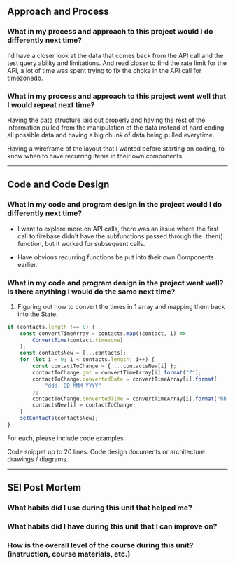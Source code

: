 ## Approach and Process

### What in my process and approach to this project would I do differently next time?

I'd have a closer look at the data that comes back from the API call and the test query ability and limitations. And read closer to find the rate limit for the API, a lot of time was spent trying to fix the choke in the API call for timezonedb.

### What in my process and approach to this project went well that I would repeat next time?

Having the data structure laid out properly and having the rest of the information pulled from the manipulation of the data instead of hard coding all possible data and having a big chunk of data being pulled everytime.  

Having a wireframe of the layout that I wanted before starting on coding, to know when to have recurring items in their own components.

---

## Code and Code Design

### What in my code and program design in the project would I do differently next time?

- I want to explore more on API calls, there was an issue where the first call to firebase didn't have the subfunctions passed through the .then() function, but it worked for subsequent calls.

- Have obvious recurring functions be put into their own Components earlier.

### What in my code and program design in the project went well? Is there anything I would do the same next time?
1. Figuring out how to convert the times in 1 array and mapping them back into the State.
```Javascript
if (contacts.length !== 0) {
    const convertTimeArray = contacts.map((contact, i) =>
        ConvertTime(contact.timezone)
    );
    const contactsNew = [...contacts];
    for (let i = 0; i < contacts.length; i++) {
        const contactToChange = { ...contactsNew[i] };
        contactToChange.gmt = convertTimeArray[i].format("Z");
        contactToChange.convertedDate = convertTimeArray[i].format(
            "ddd, DD-MMM-YYYY"
        );
        contactToChange.convertedTime = convertTimeArray[i].format("hh:mm A");
        contactsNew[i] = contactToChange;
    }
    setContacts(contactsNew);
}
```
For each, please include code examples.

Code snippet up to 20 lines.
Code design documents or architecture drawings / diagrams.

---
## SEI Post Mortem
### What habits did I use during this unit that helped me?
### What habits did I have during this unit that I can improve on?
### How is the overall level of the course during this unit? (instruction, course materials, etc.)